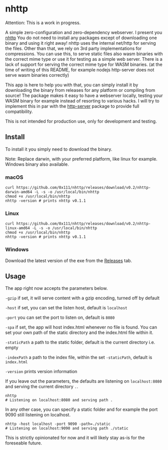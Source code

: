 # nhttp

Attention: This is a work in progress.

A simple zero-configuration and zero-dependency webserver. I present you [nhttp](https://nhttp.org)
You do not need to install any packages except of downloading one binary and using it right away!
nhttp uses the internal net/http for serving the files. Other than that, we rely on 3rd party implementations for compressions.
You can use this, to serve static files also wasm binaries with the correct mime type or use it for testing as a simple web server.
There is a lack of support for serving the correct mime type for WASM binaries. (at the time of writing of this README, for example nodejs http-server does not serve wasm binaries correctly)

This app is here to help you with that, you can simply install it by downloading the binary from releases for any platform or compiling from source!
The package makes it easy to have a webserver locally, testing your WASM binary for example instead of resorting to various hacks. I will try to implement this in par with the [http-server](https://www.npmjs.com/package/http-server) package to provide full compatibility.

This is not intended for production use, only for development and testing.

## Install
To install it you simply need to download the binary.

Note: Replace darwin, with your preferred platform, like linux for example. Windows binary also available.

### macOS
```shell
curl https://github.com/0x111/nhttp/releases/download/v0.2/nhttp-darwin-amd64 -L -s -o /usr/local/bin/nhttp
chmod +x /usr/local/bin/nhttp
nhttp -version # prints nhttp v0.1.1
```

### Linux
```shell
curl https://github.com/0x111/nhttp/releases/download/v0.2/nhttp-linux-amd64 -L -s -o /usr/local/bin/nhttp
chmod +x /usr/local/bin/nhttp
nhttp -version # prints nhttp v0.1.1
```

### Windows
Download the latest version of the exe from the [Releases](https://github.com/0x111/nhttp/releases) tab.

## Usage
The app right now accepts the parameters below.

`-gzip` if set, it will serve content with a gzip encoding, turned off by default

`-host` if set, you can set the listen host, default is `localhost`

`-port` you can set the port to listen on, default is `8080`

`-spa` if set, the app will host index.html whenever no file is found. You can set your own path of the static directory and the index.html file within it.

`-staticPath` a path to the static folder, default is the current directory i.e. empty

`-indexPath` a path to the index file, within the set `-staticPath`, default is `index.html`

`-version` prints version information

If you leave out the parameters, the defaults are listening on `localhost:8080` and serving the current directory `.`.
```shell
nhttp
# Listening on localhost:8080 and serving path .
```

In any other case, you can specify a static folder and for example the port 9090 still listening on localhost.
```shell
nhttp -host localhost -port 9090 -path=./static
# Listening on localhost:9090 and serving path ./static
```

This is strictly opinionated for now and it will likely stay as-is for the foreseable future.
